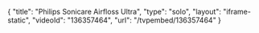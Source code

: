 {
    "title": "Philips Sonicare Airfloss Ultra",
    "type": "solo",
    "layout": "iframe-static",
    "videoId": "136357464",
    "url": "\/tvpembed\/136357464"
}